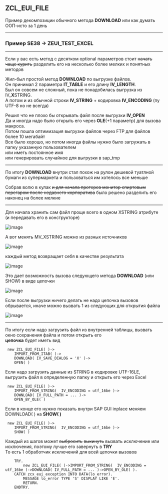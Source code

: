 ## ZCL_EUI_FILE

Пример декомпозиции обычного метода **DOWNLOAD** или как думать ООП-исто за 1 день

***

### Пример SE38 -> ZEUI_TEST_EXCEL

---

Если у вас есть метод с десятком optional параметров стоит ~~начать чаще курить~~ разделить его на несколько более мелких и понятных методов

Жил-был простой метод **DOWNLOAD** по выгрузке файлов.\
Он принимал 2 параметра __IT_TABLE__ и его длину __IV_LENGTH__.\
Был он совсем не сложный, пока не понадобилась выгрузка из IV_**X**STRING.\
А потом и из обычной строки __IV_STRING__  + кодировка __IV_ENCODING__ (пу UTF-8 но не всегда)

Решил что не плохо бы открывать файл после выгрузки __IV_OPEN__\
Да и иногда надо было открыть его через __OLE__(+1 параметр) для вызова макроса.\
Потом пошла оптимизация выгрузки файлов через FTP для файлов более 10 мегабайт\
Все было хорошо, но потом иногда файлы нужно было загружать в папку указанную пользователем\
или иметь постоянное имя\
или генерировать случайное для выгрузки в sap_tmp

---

По итогу **DOWNLOAD** внутри стал похож на рулон дешевой туатлной бумаги из супермаркета и пользоваться им хотелось все меньше   

Собрав волю в кулак ~~и для начала протерев монитор спиртовым перегаром после недавнего корпоратива~~ было решено разделить его наконец на более мелкие

---

Для начала хранить сам файл проще всего в одном XSTRING атрибуте (и передавать его в конструкторе)

![image](https://user-images.githubusercontent.com/36256417/80464453-40c27c80-8953-11ea-99ae-545095f7c6aa.png)

А вот менять MV_XSTRING можно из разных источников

![image](https://user-images.githubusercontent.com/36256417/80464724-a44caa00-8953-11ea-88e7-85dd847929af.png)

каждый метод возвращает себя в качестве результата

![image](https://user-images.githubusercontent.com/36256417/80464964-f7bef800-8953-11ea-868b-1b9ce63cc315.png)

Это дает возможность вызова следующего метода **DOWNLOAD** (или SHOW) в виде цепочки

![image](https://user-images.githubusercontent.com/36256417/80465232-5be1bc00-8954-11ea-9d4b-af93f9ba04e8.png)

Если после выгрузки ничего делать не надо цепочка вызовов обрывается, иначе можно вызвать 1 из следующих для открытия файла

![image](https://user-images.githubusercontent.com/36256417/80465722-f3dfa580-8954-11ea-981a-ed28670df1a2.png) 

---

По итогу если надо загрузить файл из внутренней таблицы, вызвать окно сохранения файла и потом открыть его\
**цепочка** будет иметь вид  

```abap
 new ZCL_EUI_FILE( )->
    IMPORT_FROM_ITAB( )->
    DOWNLOAD( IV_SAVE_DIALOG = 'X' )->
    OPEN( )
```

Если надо загрузить данные из STRING в кодировке UTF-16LE, выгрузить файл в определенную папку и открыть его через Excel

```abap
 new ZCL_EUI_FILE( )->
    IMPORT_FROM_STRING(  IV_ENCODING = utf_16be )->
    DOWNLOAD( IV_FULL_PATH = ... )->
    OPEN_BY_OLE( )
```

Если в конце его нужно показать внутри SAP GUI inplace меняем DOWNLOAD( ) на **SHOW( )**

```abap
 new ZCL_EUI_FILE( )->
    IMPORT_FROM_STRING(  IV_ENCODING = utf_16be )->
    SHOW( )
```

Каждый из шагов может ~~выбросить~~ ~~выкинуть~~ вызвать исключение или исключения, поэтому лучше его завернуть в **TRY**\
То есть 1 обработчик исключений для всей цепочки вызовов
```abap
    TRY.
        new ZCL_EUI_FILE( )->IMPORT_FROM_STRING(  IV_ENCODING = utf_16be )->DOWNLOAD( IV_FULL_PATH = ... )->OPEN_BY_OLE( ).
    CATCH zcx_eui_exception INTO DATA(lo_error).
        MESSAGE lo_error TYPE 'S' DISPLAY LIKE 'E'.
        RETURN.
    ENDTRY. 
```
